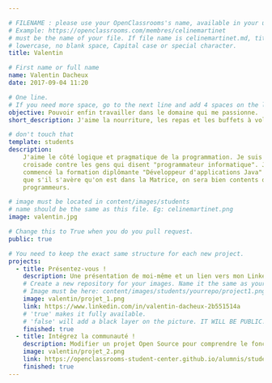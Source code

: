 ```yaml
---

# FILENAME : please use your OpenClassrooms's name, available in your url.
# Example: https://openclassrooms.com/membres/celinemartinet
# must be the name of your file. If file name is celinemartinet.md, title is celinemartinet.
# lowercase, no blank space, Capital case or special character.
title: Valentin

# First name or full name
name: Valentin Dacheux
date: 2017-09-04 11:20

# One line.
# If you need more space, go to the next line and add 4 spaces on the left, as in 'description'.
objective: Pouvoir enfin travailler dans le domaine qui me passionne.
short_description: J'aime la nourriture, les repas et les buffets à volonté.

# don't touch that
template: students
description:
    J'aime le côté logique et pragmatique de la programmation. Je suis en
    croisade contre les gens qui disent "programmateur informatique". J'ai
    commencé la formation diplômante "Développeur d'applications Java" parce
    que s'il s'avère qu'on est dans la Matrice, on sera bien contents d'être
    programmeurs.

# image must be located in content/images/students
# name should be the same as this file. Eg: celinemartinet.png
image: valentin.jpg

# Change this to True when you do you pull request.
public: true

# You need to keep the exact same structure for each new project.
projects:
  - title: Présentez-vous !
    description: Une présentation de moi-même et un lien vers mon LinkedIn.
    # Create a new repository for your images. Name it the same as your nickname and profile picture.
    # Image must be here: content/images/students/yourrepo/project1.png
    image: valentin/projet_1.png
    link: https://www.linkedin.com/in/valentin-dacheux-2b551514a
    # 'true' makes it fully available.
    # 'false' will add a black layer on the picture. IT WILL BE PUBLIC!
    finished: true
  - title: Intégrez la communauté !
    description: Modifier un projet Open Source pour comprendre le fonctionnement de Git, de Github et des pull requests.
    image: valentin/projet_2.png
    link: https://openclassrooms-student-center.github.io/alumnis/students/valentin.html
    finished: true
---
```

